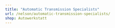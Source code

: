 ```yaml
---
title: "Automatic Transmission Specialists"
url: /nelson/automatic-transmission-specialists/
shop: Autowerkstatt
---
```

